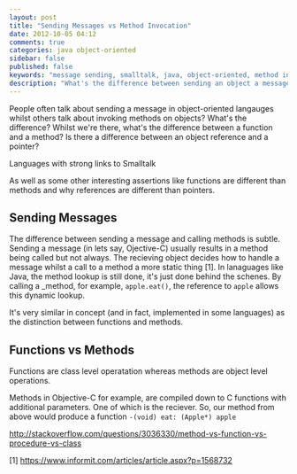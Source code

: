 ```yaml
---
layout: post
title: "Sending Messages vs Method Invocation"
date: 2012-10-05 04:12
comments: true
categories: java object-oriented
sidebar: false
published: false
keywords: "message sending, smalltalk, java, object-oriented, method invocation"
description: "What's the difference between sending an object a message and just invoking a method on an object? Why is a function difference than a method?"
---
```


People often talk about sending a message in object-oriented langauges whilst others talk about invoking methods on objects? What's the difference? Whilst we're there, what's the difference between a function and a method? Is there a difference between an object reference and a pointer?

<!-- more -->



Languages with strong links to Smalltalk 

As well as some other interesting assertions like functions are different than methods and why references are different than pointers.


## Sending Messages

The difference between sending a message and calling methods is subtle. Sending a message (in lets say, Ojective-C) usually results in a method being called but not always. The recieving object decides how to handle a message whilst a call to a method a more static thing [1]. In lanaguages like Java, the method lookup is still done, it's just done behind the schenes. By calling a _method, for example, `apple.eat()`, the reference to `apple` allows this dynamic lookup.

It's very similar in concept (and in fact, implemented in some languages) as the distinction between functions and methods.

## Functions vs Methods

Functions are class level operatation whereas methods are object level operations.

Methods in Objective-C for example, are compiled down to C functions with additional parameters. One of which is the reciever. So, our method from above would produce a function `-(void) eat: (Apple*) apple`

http://stackoverflow.com/questions/3036330/method-vs-function-vs-procedure-vs-class

[1] https://www.informit.com/articles/article.aspx?p=1568732